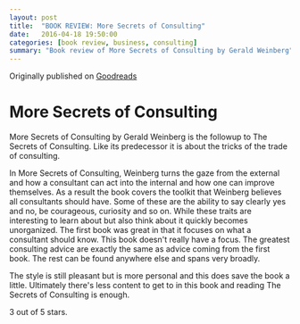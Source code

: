 ```yaml
---
layout: post
title:  "BOOK REVIEW: More Secrets of Consulting"
date:   2016-04-18 19:50:00
categories: [book review, business, consulting]
summary: "Book review of More Secrets of Consulting by Gerald Weinberg"
---
```

Originally published on [Goodreads](https://www.goodreads.com/review/show/1119330110)

# More Secrets of Consulting
More Secrets of Consulting by Gerald Weinberg is the followup to The Secrets of Consulting. Like its predecessor it is about the tricks of the trade of consulting.

In More Secrets of Consulting, Weinberg turns the gaze from the external and how a consultant can act into the internal and how one can improve themselves. As a result the book covers the toolkit that Weinberg believes all consultants should have. Some of these are the ability to say clearly yes and no, be courageous, curiosity and so on.
While these traits are interesting to learn about but also think about it quickly becomes unorganized. The first book was great in that it focuses on what a consultant should know. This book doesn't really have a focus. The greatest consulting advice are exactly the same as advice coming from the first book. The rest can be found anywhere else and spans very broadly.

The style is still pleasant but is more personal and this does save the book a little. Ultimately there's less content to get to in this book and reading The Secrets of Consulting is enough.

3 out of 5 stars.

